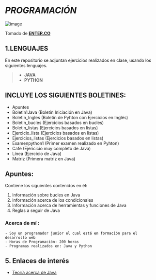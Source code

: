 # *PROGRAMACIÓN*
![image](https://www.enter.co/wp-content/uploads/2020/12/Programacion-codigo-768x432.jpg)

   Tomado de [**ENTER.CO**](https://www.enter.co/empresas/negocios/quiere-saber-si-la-programacion-podria-ser-su-camino-profesional/)
## 1.LENGUAJES
En este repositorio se adjuntan ejercicios realizados en clase, usando los siguientes lenguajes.
> * **JAVA**
> * **PYTHON**
> 

## INCLUYE LOS SIGUIENTES BOLETINES:

* Apuntes  
* Boletin1Java (Boletin Iniciación en Java)
* Boletin_Ingles (Boletin de Pyhton con Ejercicios en Inglés)
* Boletin_bucles (Ejercicios basados en bucles) 
* Boletin_listas (Ejercicios basados en listas)
* Ejercicio_lista (Ejercicios basados en listas)
* Ejercicios_listas (Ejercicios basados en listas)
* Examenpython1 (Primer examen realizado en Pyhton)
* Cafe (Ejericicio muy completo de Java)
* Línea (Ejercicio de Java)
* Matriz (Primera matriz en Java)


## Apuntes:
Contiene los siguientes contenidos en él:
1. Información sobre bucles en Java
2. Información acerca de los condicionales
3. Información acerca de herramientas y funciones de Java
4. Reglas a seguir de Java

### Acerca de mí :
```
- Soy un programador junior el cual está en formación para el desarrollo web
- Horas de Programación: 200 horas
- Programas realizados en: Java y Python

```

## 5. Enlaces de interés

* [Teoría acerca de Java](http://puntocomnoesunlenguaje.blogspot.com/p/teoria_7.html)


